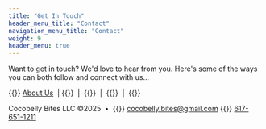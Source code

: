 ```yaml
---
title: "Get In Touch"
header_menu_title: "Contact"
navigation_menu_title: "Contact"
weight: 9
header_menu: true
---
```


Want to get in touch? We'd love to hear from you. Here's some of the ways you can both follow and connect with us...

{{<icon class="fa fa-info-circle">}}&nbsp;[About Us](about-us) &nbsp;|&nbsp;{{<extlink icon="fa fa-instagram" text="Instagram" href="https://www.instagram.com/cocobelly.bites/">}}
 &nbsp;|&nbsp; {{<extlink icon="fa fa-facebook-official" text="Facebook" href="https://www.facebook.com/cocobellybites">}}
 &nbsp;|&nbsp; {{<extlink icon="fa fa-youtube" text="Youtube" href="https://www.youtube.com/@cocobellybites">}} &nbsp;|&nbsp; {{<extlink icon="fa fa-github" text="Github" href="https://github.com/CocobellyBites">}}

Cocobelly Bites LLC ©2025 &nbsp;•&nbsp; {{<icon class="fa fa-send">}}&nbsp;[cocobelly.bites@gmail.com](mailto:cocobelly.bites@gmail.com) {{<icon class="fa fa-phone">}}&nbsp;[617-651-1211](tel:617-651-1211)




            